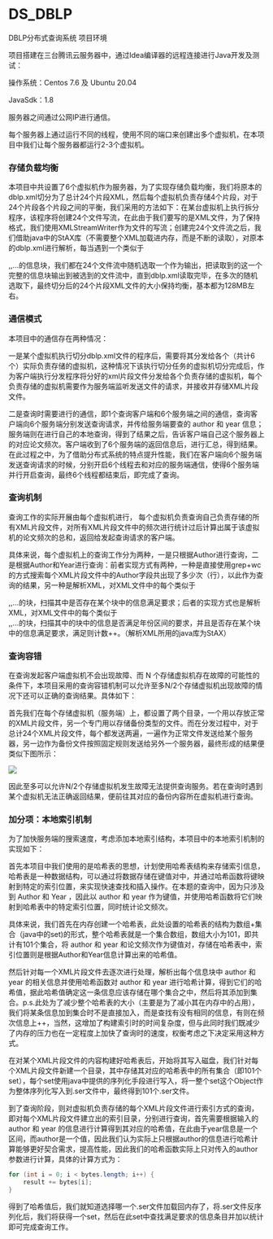 # DS_DBLP
DBLP分布式查询系统
项目环境

项目搭建在三台腾讯云服务器中，通过Idea编译器的远程连接进行Java开发及测试：

操作系统：Centos 7.6 及 Ubuntu 20.04

JavaSdk：1.8

服务器之间通过公网IP进行通信。

每个服务器上通过运行不同的线程，使用不同的端口来创建出多个虚拟机，在本项目中我们让每个服务器都运行2-3个虚拟机。

### 存储负载均衡

本项目中共设置了6个虚拟机作为服务器，为了实现存储负载均衡，我们将原本的dblp.xml切分为了总计24个片段XML，然后每个虚拟机负责存储4个片段，对于24个片段各个片段之间的平衡，我们采用的方法如下：在某台虚拟机上执行拆分程序，该程序将创建24个文件写流，在此由于我们要写的是XML文件，为了保持格式，我们使用XMLStreamWriter作为文件的写流；创建完24个文件流之后，我们借助java中的StAX库（不需要整个XML加载进内存，而是不断的读取），对原本的dblp.xml进行解析，每当遇到一个类似于<article>,<book>,<proceedings>...的信息块，我们都在24个文件流中随机选取一个作为输出，把读取到的这一个完整的信息块输出到被选到的文件流中，直到dblp.xml读取完毕，在多次的随机选取下，最终切分后的24个片段XML文件的大小保持均衡，基本都为128MB左右。

### 通信模式

本项目中的通信存在两种情况：

一是某个虚拟机执行切分dblp.xml文件的程序后，需要将其分发给各个（共计6个）实际负责存储的虚拟机，这种情况下该执行切分任务的虚拟机切分完成后，作为客户端执行分发程序将分好的xml片段文件分发给各个负责存储的虚拟机，每个负责存储的虚拟机需要作为服务端监听发送文件的请求，并接收并存储XML片段文件。

二是查询时需要进行的通信，即1个查询客户端和6个服务端之间的通信，查询客户端向6个服务端分别发送查询请求，并传给服务端要查的 author 和 year 信息；服务端则在进行自己的本地查询，得到了结果之后，告诉客户端自己这个服务器上的对应论文频次。客户端收到了6个服务端的返回信息后，进行汇总，得到结果。在此过程之中，为了借助分布式系统的特点提升性能，我们在客户端向6个服务端发送查询请求的时候，分别开启6个线程去和对应的服务端通信，使得6个服务端并行开启查询，最终6个线程都结束后，即完成了查询。

### 查询机制

查询工作的实际开展由每个虚拟机进行， 每个虚拟机负责查询自己负责存储的所有XML片段文件，对所有XML片段文件中的频次进行统计过后计算出属于该虚拟机的论文频次的总和，返回给发起查询请求的客户端。

具体来说，每个虚拟机上的查询工作分为两种，一是只根据Author进行查询，二是根据Author和Year进行查询：前者实现方式有两种，一种是直接使用grep+wc的方式搜索每个XML片段文件中的Author字段共出现了多少次（行），以此作为查询的结果，另一种是解析XML，对XML文件中的每个类似于<article>,<book>,<proceedings>...的块，扫描其中是否存在某个<author>块中的信息满足要求；后者的实现方式也是解析XML，对XML文件中的每个类似于<article>,<book>,<proceedings>...的块，扫描其中的<year>块中的信息是否满足年份区间的要求，并且是否存在某个<author>块中的信息满足要求，满足则计数++。（解析XML所用的java库为StAX）

### 查询容错

在查询发起客户端虚拟机不会出现故障、而 N 个存储虚拟机存在故障的可能性的条件下，本项目采用的查询容错机制可以允许至多N/2个存储虚拟机出现故障的情况下还可以正确的查询结果。具体如下：

首先我们在每个存储虚拟机（服务端）上，都设置了两个目录，一个用以存放正常的XML片段文件，另一个专门用以存储备份类型的文件。而在分发过程中，对于总计24个XML片段文件，每个都发送两遍，一遍作为正常文件发送给某个服务器，另一边作为备份文件按照固定规则发送给另外一个服务器，最终形成的结果便类似下图所示：

![](https://cy89r0pvke.feishu.cn/space/api/box/stream/download/asynccode/?code=Y2M5NTk4ZDE4MjIxZjYzNDhhMjA0MzE3YmNiZjNjOGNfYTR0dDdBTG91WDU2Zk9qdU1YUk9pMXFrbEhRQ3Q2eHRfVG9rZW46Ym94Y243SEt6QTFGZlZZUVBBV0VTWWhoNExkXzE2NzE0MzY0NDY6MTY3MTQ0MDA0Nl9WNA)

因此至多可以允许N/2个存储虚拟机发生故障无法提供查询服务。若在查询时遇到某个虚拟机无法正确返回结果，便前往其对应的备份内容所在虚拟机进行查询。

### 加分项：本地索引机制

为了加快服务端的搜索速度，考虑添加本地索引结构，本项目中的本地索引机制的实现如下：

首先本项目中我们使用的是哈希表的思想，计划使用哈希表结构来存储索引信息，哈希表是一种数据结构，可以通过将数据存储在键值对中，并通过哈希函数将键映射到特定的索引位置，来实现快速查找和插入操作。在本题的查询中，因为只涉及到 Author 和 Year ，因此以 author 和 year 作为键值，并使用哈希函数将它们映射到哈希表中的特定索引位置，同时统计论文频次。

具体来说，我们首先在内存创建一个哈希表，此处设置的哈希表的结构为数组+集合（java中的set)的形式，整个哈希表就是一个集合数组，数组大小为101，即共计有101个集合，将 author 和 year 和论文频次作为键值对，存储在哈希表中，索引位置则是根据Author和Year信息计算出来的哈希值。

然后针对每一个XML片段文件去逐次进行处理，解析出每个信息块中 author 和 year 的相关信息并使用哈希函数对 author 和 year 进行哈希计算，得到它们的哈希值，据此哈希值确定这一条信息应该存储在哪个集合之中，然后将其添加到集合。p.s.此处为了减少整个哈希表的大小（主要是为了减小其在内存中的占用），我们将某条信息加到集合时不是直接加入，而是查找有没有相同的信息，有则在频次信息上++，当然，这增加了构建索引时的时间复杂度，但与此同时我们既减少了内存的压力也在一定程度上加快了查询时的速度，权衡考虑之下决定采用这种方式。

在对某个XML片段文件的内容构建好哈希表后，开始将其写入磁盘，我们针对每个XML片段文件新建一个目录，其中存储其对应的哈希表中的所有集合（即101个set），每个set使用java中提供的序列化手段进行写入，将一整个set这个Object作为整体序列化写入到.ser文件中，最终得到101个.ser文件。

到了查询阶段，则对虚拟机负责存储的每个XML片段文件进行索引方式的查询，即对每个XML片段文件建立出的索引目录，分别进行查询，首先需要根据输入的 author 和 year 的信息进行计算得到其对应的哈希值，在此由于year信息是一个区间，而author是一个值，因此我们认为实际上只根据author的信息进行哈希计算能够更好契合需求，提高性能，因此我们的哈希函数实际上只对传入的author参数进行计算，具体的计算方式为：

```java
for (int i = 0; i < bytes.length; i++) {
    result += bytes[i];
}
```

得到了哈希值后，我们就知道选择哪一个.ser文件加载回内存了，将.ser文件反序列化后，我们将获得一个set，然后在此set中查找满足要求的信息条目并加以统计即可完成查询工作。
